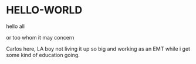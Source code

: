 # HELLO-WORLD

hello all 

or too whom it may concern 

Carlos here, LA boy not living it up so big and working as an EMT while i get some kind of education going.
